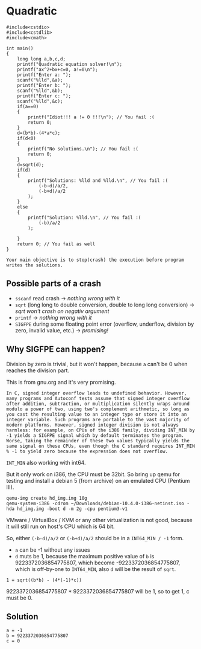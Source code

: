 # Quadratic

```
#include<cstdio>
#include<cstdlib>
#include<cmath>

int main()
{
	long long a,b,c,d;
	printf("Quadratic equation solver!\n");
	printf("ax^2+bx+c=0, a!=0\n");
	printf("Enter a: ");
	scanf("%lld",&a);
	printf("Enter b: ");
	scanf("%lld",&b);
	printf("Enter c: ");
	scanf("%lld",&c);
	if(a==0)
	{
		printf("Idiot!!! a != 0 !!!\n"); // You fail :(
		return 0;
	}
	d=(b*b)-(4*a*c);
	if(d<0) 
	{
		printf("No solutions.\n"); // You fail :(
		return 0;
	}
	d=sqrt(d);
	if(d)
	{
		printf("Solutions: %lld and %lld.\n", // You fail :(
			(-b-d)/a/2,
			(-b+d)/a/2
		);
	}
	else
	{
		printf("Solution: %lld.\n", // You fail :(
			(-b)/a/2
		);

	}
	return 0; // You fail as well
}

Your main objective is to stop(crash) the execution before program writes the solutions.
```

## Possible parts of a crash 

- `sscanf` read crash -> *nothing wrong with it*
- `sqrt` (long long to double conversion, double to long long conversion) -> *sqrt won't crash on negativ argument*
- `printf` -> *nothing wrong with it*
- `SIGFPE` during some floating point error (overflow, underflow, division by zero, invalid value, etc.) -> *promising!*

## Why SIGFPE can happen?

Division by zero is trivial, but it won't happen, because `a` can't be 0 when reaches the division part.

This is from gnu.org and it's very promising.

```
In C, signed integer overflow leads to undefined behavior. However, many programs and Autoconf tests assume that signed integer overflow after addition, subtraction, or multiplication silently wraps around modulo a power of two, using two's complement arithmetic, so long as you cast the resulting value to an integer type or store it into an integer variable. Such programs are portable to the vast majority of modern platforms. However, signed integer division is not always harmless: for example, on CPUs of the i386 family, dividing INT_MIN by -1 yields a SIGFPE signal which by default terminates the program. Worse, taking the remainder of these two values typically yields the same signal on these CPUs, even though the C standard requires INT_MIN % -1 to yield zero because the expression does not overflow.
```

`INT_MIN` also working with int64.

But it only work on i386, the CPU must be 32bit. So bring up qemu for testing and install a debian 5 (from archive) on an emulated CPU (Pentium III).

```
qemu-img create hd_img.img 10g
qemu-system-i386 -cdrom ~/Downloads/debian-10.4.0-i386-netinst.iso -hda hd_img.img -boot d -m 2g -cpu pentium3-v1
```

VMware / VirtualBox / KVM or any other virtualization is not good, because it will still run on host's CPU which is 64 bit.

So, either `(-b-d)/a/2` or `(-b+d)/a/2` should be in a `INT64_MIN / -1` form.

- `a` can be -1 without any issues
- `d` muts be 1, because the maximum positive value of `b` is 9223372036854775807, which become -9223372036854775807, which is off-by-one to `INT64_MIN`, also `d` will be the result of `sqrt`.

```
1 = sqrt((b*b) - (4*(-1)*c))
```

9223372036854775807 * 9223372036854775807 will be 1, so to get 1, c must be 0.

## Solution

```
a = -1
b = 9223372036854775807
c = 0
```



